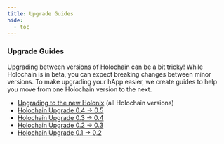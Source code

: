 ```yaml
---
title: Upgrade Guides
hide:
  - toc
---
```


### Upgrade Guides

Upgrading between versions of Holochain can be a bit tricky! While Holochain is in beta, you can expect breaking changes between minor versions. To make upgrading your hApp easier, we create guides to help you move from one Holochain version to the next.

<!-- TODO(upgrade): add a new guide to this list -->

* [Upgrading to the new Holonix](/resources/upgrade/upgrade-new-holonix/) (all Holochain versions)
* [Holochain Upgrade 0.4 → 0.5](/resources/upgrade/upgrade-holochain-0.5/)
* [Holochain Upgrade 0.3 → 0.4](/resources/upgrade/upgrade-holochain-0.4/)
* [Holochain Upgrade 0.2 → 0.3](/resources/upgrade/upgrade-holochain-0.3/)
* [Holochain Upgrade 0.1 → 0.2](/resources/upgrade/upgrade-holochain-0.2/)
